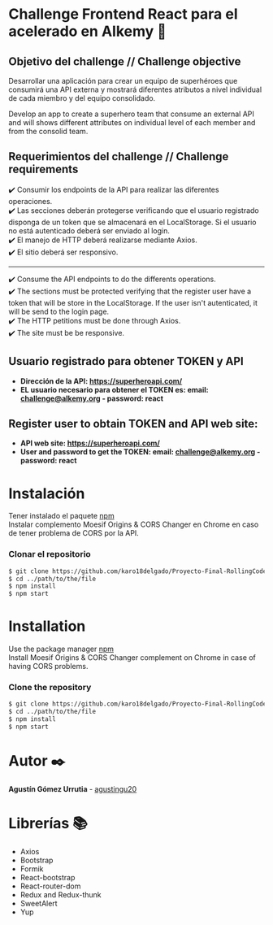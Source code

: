 # Challenge Frontend React para el acelerado en Alkemy :rocket:
## Objetivo del challenge // Challenge objective
Desarrollar una aplicación para crear un equipo de superhéroes que consumirá una API externa y mostrará diferentes atributos a nivel individual de cada miembro y del equipo consolidado.

Develop an app to create a superhero team that consume an external API and will shows different attributes on individual level of each member and from the consolid team.

## Requerimientos del challenge // Challenge requirements

✔️ Consumir los endpoints de la API para realizar las diferentes operaciones.
<br />
✔️ Las secciones deberán protegerse verificando que el usuario registrado disponga de un token que se almacenará en el LocalStorage. Si el usuario no está autenticado deberá ser enviado al login.
<br />
✔️ El manejo de HTTP deberá realizarse mediante Axios.
<br />
✔️ El sitio deberá ser responsivo.
***
✔️ Consume the API endpoints to do the differents operations.
<br />
✔️ The sections must be protected verifying that the register user have a token that will be store in the LocalStorage. If the user isn't autenticated, it will be send to the login page.
<br />
✔️ The HTTP petitions must be done through Axios.
<br />
✔️ The site must be be responsive.
<br />

## Usuario registrado para obtener TOKEN y API
- **Dirección de la API: https://superheroapi.com/**
- **EL usuario necesario para obtener el TOKEN es: email: challenge@alkemy.org - password: react**

## Register user to obtain TOKEN and API web site:
- **API web site: https://superheroapi.com/**
- **User and password to get the TOKEN: email: challenge@alkemy.org - password: react**

# Instalación
Tener instalado el paquete [npm](https://www.npmjs.com/)
<br />
Instalar complemento Moesif Origins & CORS Changer en Chrome en caso de tener problema de CORS por la API.

### Clonar el repositorio

```bash
$ git clone https://github.com/karo18delgado/Proyecto-Final-RollingCode.git
$ cd ../path/to/the/file
$ npm install
$ npm start

```

# Installation
Use the package manager [npm](https://www.npmjs.com/)
<br />
Install Moesif Origins & CORS Changer complement on Chrome in case of having CORS problems.

### Clone the repository

```bash
$ git clone https://github.com/karo18delgado/Proyecto-Final-RollingCode.git
$ cd ../path/to/the/file
$ npm install
$ npm start

```

# Autor ✒️
**Agustín Gómez Urrutia** - [agustingu20](https://github.com/agustingu20)

# Librerías 📚
- Axios
- Bootstrap
- Formik
- React-bootstrap
- React-router-dom
- Redux and Redux-thunk
- SweetAlert
- Yup
